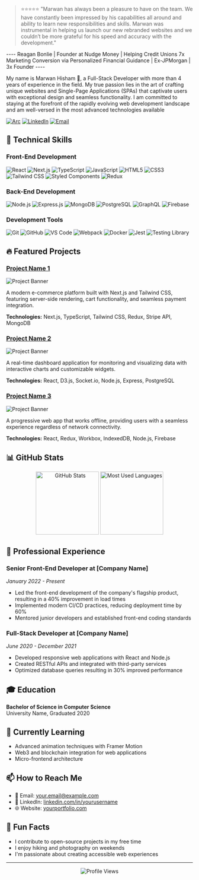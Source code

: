 
> ⭐️⭐️⭐️⭐️⭐️ "Marwan has always been a pleasure to have on the team. We have constantly been impressed by his capabilities all around and ability to learn new responsibilities and skills. Marwan was instrumental in helping us launch our new rebranded websites and we couldn’t be more grateful for his speed and accuracy with the development."

---- Reagan Bonlie | Founder at Nudge Money | Helping Credit Unions 7x Marketing Conversion via Personalized Financial Guidance | Ex-JPMorgan | 3x Founder ----

My name is Marwan Hisham 🐺, a Full-Stack Developer with more than 4 years of experience in the field.
My true passion lies in the art of crafting unique websites and Single-Page Applications (SPAs) that captivate users with exceptional design and seamless functionality. I am committed to staying at the forefront of the rapidly evolving web development landscape and am well-versed in the most advanced technologies available

[![Arc](https://img.shields.io/badge/Arc-FCBFBD?logo=arc&logoColor=000)](https://marwanhisham.com)
[![LinkedIn](https://img.shields.io/badge/LinkedIn-0077B5?style=for-the-badge&logo=linkedin&logoColor=white)](https://linkedin.com/in/marwanhiisham/)
[![Email](https://img.shields.io/badge/Email-D14836?style=for-the-badge&logo=gmail&logoColor=white)](mailto:marwanhishamdev@gmail.com)

## 🚀 Technical Skills

### Front-End Development
![React](https://img.shields.io/badge/React-20232A?style=for-the-badge&logo=react&logoColor=61DAFB)
![Next.js](https://img.shields.io/badge/Next.js-000000?style=for-the-badge&logo=next.js&logoColor=white)
![TypeScript](https://img.shields.io/badge/TypeScript-007ACC?style=for-the-badge&logo=typescript&logoColor=white)
![JavaScript](https://img.shields.io/badge/JavaScript-F7DF1E?style=for-the-badge&logo=javascript&logoColor=black)
![HTML5](https://img.shields.io/badge/HTML5-E34F26?style=for-the-badge&logo=html5&logoColor=white)
![CSS3](https://img.shields.io/badge/CSS3-1572B6?style=for-the-badge&logo=css3&logoColor=white)
![Tailwind CSS](https://img.shields.io/badge/Tailwind_CSS-38B2AC?style=for-the-badge&logo=tailwind-css&logoColor=white)
![Styled Components](https://img.shields.io/badge/Styled_Components-DB7093?style=for-the-badge&logo=styled-components&logoColor=white)
![Redux](https://img.shields.io/badge/Redux-593D88?style=for-the-badge&logo=redux&logoColor=white)

### Back-End Development
![Node.js](https://img.shields.io/badge/Node.js-339933?style=for-the-badge&logo=nodedotjs&logoColor=white)
![Express.js](https://img.shields.io/badge/Express.js-000000?style=for-the-badge&logo=express&logoColor=white)
![MongoDB](https://img.shields.io/badge/MongoDB-4EA94B?style=for-the-badge&logo=mongodb&logoColor=white)
![PostgreSQL](https://img.shields.io/badge/PostgreSQL-316192?style=for-the-badge&logo=postgresql&logoColor=white)
![GraphQL](https://img.shields.io/badge/GraphQL-E10098?style=for-the-badge&logo=graphql&logoColor=white)
![Firebase](https://img.shields.io/badge/Firebase-FFCA28?style=for-the-badge&logo=firebase&logoColor=black)

### Development Tools
![Git](https://img.shields.io/badge/Git-F05032?style=for-the-badge&logo=git&logoColor=white)
![GitHub](https://img.shields.io/badge/GitHub-100000?style=for-the-badge&logo=github&logoColor=white)
![VS Code](https://img.shields.io/badge/VS_Code-007ACC?style=for-the-badge&logo=visual-studio-code&logoColor=white)
![Webpack](https://img.shields.io/badge/Webpack-8DD6F9?style=for-the-badge&logo=webpack&logoColor=black)
![Docker](https://img.shields.io/badge/Docker-2496ED?style=for-the-badge&logo=docker&logoColor=white)
![Jest](https://img.shields.io/badge/Jest-C21325?style=for-the-badge&logo=jest&logoColor=white)
![Testing Library](https://img.shields.io/badge/Testing_Library-E33332?style=for-the-badge&logo=testing-library&logoColor=white)

## 🔥 Featured Projects

### [Project Name 1](https://github.com/yourusername/project1)
![Project Banner](/api/placeholder/800/400)

A modern e-commerce platform built with Next.js and Tailwind CSS, featuring server-side rendering, cart functionality, and seamless payment integration.

**Technologies:** Next.js, TypeScript, Tailwind CSS, Redux, Stripe API, MongoDB

### [Project Name 2](https://github.com/yourusername/project2)
![Project Banner](/api/placeholder/800/400)

A real-time dashboard application for monitoring and visualizing data with interactive charts and customizable widgets.

**Technologies:** React, D3.js, Socket.io, Node.js, Express, PostgreSQL

### [Project Name 3](https://github.com/yourusername/project3)
![Project Banner](/api/placeholder/800/400)

A progressive web app that works offline, providing users with a seamless experience regardless of network connectivity.

**Technologies:** React, Redux, Workbox, IndexedDB, Node.js, Firebase

## 📊 GitHub Stats

<div align="center">
  <img src="https://github-readme-stats.vercel.app/api?username=yourusername&show_icons=true&theme=react" alt="GitHub Stats" height="170" />
  <img src="https://github-readme-stats.vercel.app/api/top-langs/?username=yourusername&layout=compact&theme=react" alt="Most Used Languages" height="170" />
</div>

## 💼 Professional Experience

### Senior Front-End Developer at [Company Name]
*January 2022 - Present*

- Led the front-end development of the company's flagship product, resulting in a 40% improvement in load times
- Implemented modern CI/CD practices, reducing deployment time by 60%
- Mentored junior developers and established front-end coding standards

### Full-Stack Developer at [Company Name]
*June 2020 - December 2021*

- Developed responsive web applications with React and Node.js
- Created RESTful APIs and integrated with third-party services
- Optimized database queries resulting in 30% improved performance

## 🎓 Education

**Bachelor of Science in Computer Science**  
University Name, Graduated 2020

## 🌱 Currently Learning

- Advanced animation techniques with Framer Motion
- Web3 and blockchain integration for web applications
- Micro-frontend architecture

## 📫 How to Reach Me

- 📧 Email: your.email@example.com
- 💼 LinkedIn: [linkedin.com/in/yourusername](https://linkedin.com/in/yourusername/)
- 🌐 Website: [yourportfolio.com](https://yourportfolio.com/)

## 🚀 Fun Facts

- I contribute to open-source projects in my free time
- I enjoy hiking and photography on weekends
- I'm passionate about creating accessible web experiences

---

<div align="center">
  <img src="https://komarev.com/ghpvc/?username=yourusername&color=blueviolet" alt="Profile Views" />
</div>
